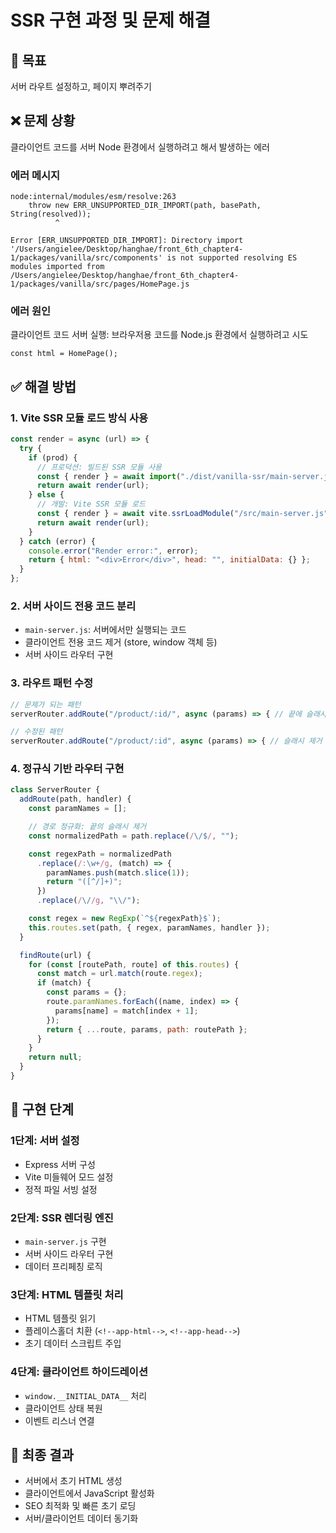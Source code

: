 # SSR 구현 과정 및 문제 해결

## 🎯 목표

서버 라우트 설정하고, 페이지 뿌려주기

## ❌ 문제 상황

클라이언트 코드를 서버 Node 환경에서 실행하려고 해서 발생하는 에러

### **에러 메시지**

```
node:internal/modules/esm/resolve:263
    throw new ERR_UNSUPPORTED_DIR_IMPORT(path, basePath, String(resolved));
          ^

Error [ERR_UNSUPPORTED_DIR_IMPORT]: Directory import '/Users/angielee/Desktop/hanghae/front_6th_chapter4-1/packages/vanilla/src/components' is not supported resolving ES modules imported from /Users/angielee/Desktop/hanghae/front_6th_chapter4-1/packages/vanilla/src/pages/HomePage.js
```

### **에러 원인**

클라이언트 코드 서버 실행: 브라우저용 코드를 Node.js 환경에서 실행하려고 시도

```
const html = HomePage();
```

## ✅ 해결 방법

### **1. Vite SSR 모듈 로드 방식 사용**

```javascript
const render = async (url) => {
  try {
    if (prod) {
      // 프로덕션: 빌드된 SSR 모듈 사용
      const { render } = await import("./dist/vanilla-ssr/main-server.js");
      return await render(url);
    } else {
      // 개발: Vite SSR 모듈 로드
      const { render } = await vite.ssrLoadModule("/src/main-server.js");
      return await render(url);
    }
  } catch (error) {
    console.error("Render error:", error);
    return { html: "<div>Error</div>", head: "", initialData: {} };
  }
};
```

### **2. 서버 사이드 전용 코드 분리**

- `main-server.js`: 서버에서만 실행되는 코드
- 클라이언트 전용 코드 제거 (store, window 객체 등)
- 서버 사이드 라우터 구현

### **3. 라우트 패턴 수정**

```javascript
// 문제가 되는 패턴
serverRouter.addRoute("/product/:id/", async (params) => { // 끝에 슬래시

// 수정된 패턴
serverRouter.addRoute("/product/:id", async (params) => { // 슬래시 제거
```

### **4. 정규식 기반 라우터 구현**

```javascript
class ServerRouter {
  addRoute(path, handler) {
    const paramNames = [];

    // 경로 정규화: 끝의 슬래시 제거
    const normalizedPath = path.replace(/\/$/, "");

    const regexPath = normalizedPath
      .replace(/:\w+/g, (match) => {
        paramNames.push(match.slice(1));
        return "([^/]+)";
      })
      .replace(/\//g, "\\/");

    const regex = new RegExp(`^${regexPath}$`);
    this.routes.set(path, { regex, paramNames, handler });
  }

  findRoute(url) {
    for (const [routePath, route] of this.routes) {
      const match = url.match(route.regex);
      if (match) {
        const params = {};
        route.paramNames.forEach((name, index) => {
          params[name] = match[index + 1];
        });
        return { ...route, params, path: routePath };
      }
    }
    return null;
  }
}
```

## 🔧 구현 단계

### **1단계: 서버 설정**

- Express 서버 구성
- Vite 미들웨어 모드 설정
- 정적 파일 서빙 설정

### **2단계: SSR 렌더링 엔진**

- `main-server.js` 구현
- 서버 사이드 라우터 구현
- 데이터 프리페칭 로직

### **3단계: HTML 템플릿 처리**

- HTML 템플릿 읽기
- 플레이스홀더 치환 (`<!--app-html-->`, `<!--app-head-->`)
- 초기 데이터 스크립트 주입

### **4단계: 클라이언트 하이드레이션**

- `window.__INITIAL_DATA__` 처리
- 클라이언트 상태 복원
- 이벤트 리스너 연결

## 🚀 최종 결과

- 서버에서 초기 HTML 생성
- 클라이언트에서 JavaScript 활성화
- SEO 최적화 및 빠른 초기 로딩
- 서버/클라이언트 데이터 동기화

